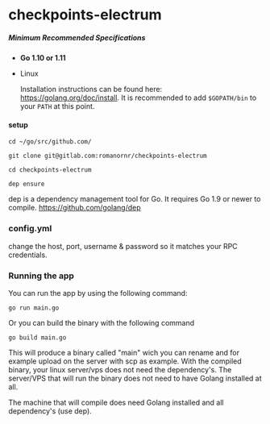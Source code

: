 # checkpoints-electrum

##### Minimum Recommended Specifications

- **Go 1.10 or 1.11**
* Linux


  Installation instructions can be found here: https://golang.org/doc/install.
  It is recommended to add `$GOPATH/bin` to your `PATH` at this point.

#### setup
``cd ~/go/src/github.com/``

``git clone git@gitlab.com:romanornr/checkpoints-electrum``

``cd checkpoints-electrum``

``dep ensure`` 


dep is a dependency management tool for Go. It requires Go 1.9 or newer to compile.
https://github.com/golang/dep

### config.yml

change the host, port, username & password so it matches your RPC credentials. 

### Running the app

You can run the app by using the following command:

``go run main.go``

Or you can build the binary with the following command

``go build main.go``

This will produce a binary called "main" wich you can rename and for example upload 
on the server with scp as example. With the compiled binary, your linux
server/vps does not need the dependency's. The server/VPS that will run the binary
does not need to have Golang installed at all.

The machine that will compile does need Golang installed and all dependency's (use dep).